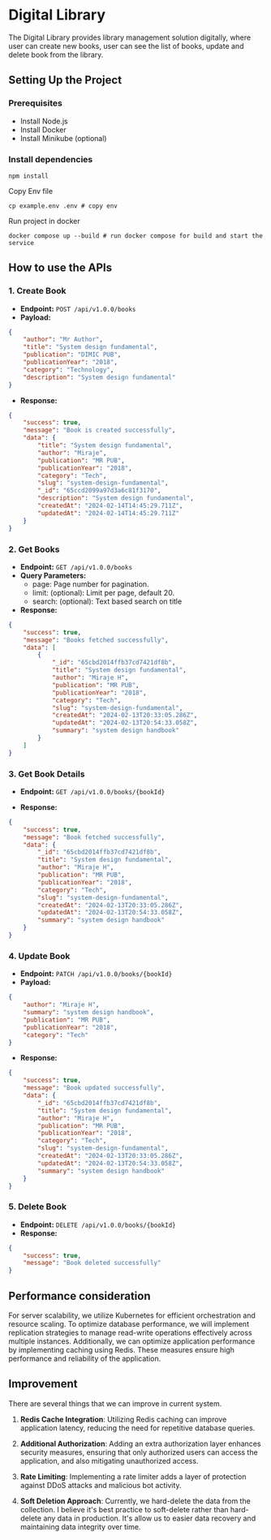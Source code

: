# Digital Library

The Digital Library provides library management solution digitally, where user can create new books,
user can see the list of books, update and delete book from the library.

## Setting Up the Project

### Prerequisites

-   Install Node.js
-   Install Docker
-   Install Minikube (optional)

### Install dependencies

```shell
npm install
```

Copy Env file

```shell
cp example.env .env # copy env
```

Run project in docker

```shell
docker compose up --build # run docker compose for build and start the service
```

## How to use the APIs

### 1. Create Book

-   **Endpoint:** `POST /api/v1.0.0/books`
-   **Payload:**

```json
{
    "author": "Mr Author",
    "title": "System design fundamental",
    "publication": "DIMIC PUB",
    "publicationYear": "2018",
    "category": "Technology",
    "description": "System design fundamental"
}
```

-   **Response:**

```json
{
    "success": true,
    "message": "Book is created successfully",
    "data": {
        "title": "System design fundamental",
        "author": "Miraje",
        "publication": "MR PUB",
        "publicationYear": "2018",
        "category": "Tech",
        "slug": "system-design-fundamental",
        "_id": "65ccd2099a97d3a6c81f3170",
        "description": "System design fundamental",
        "createdAt": "2024-02-14T14:45:29.711Z",
        "updatedAt": "2024-02-14T14:45:29.711Z"
    }
}
```

### 2. Get Books

-   **Endpoint:** `GET /api/v1.0.0/books`
-   **Query Parameters:**
    -   page: Page number for pagination.
    -   limit: (optional): Limit per page, default 20.
    -   search: (optional): Text based search on title
-   **Response:**

```json
{
    "success": true,
    "message": "Books fetched successfully",
    "data": [
        {
            "_id": "65cbd2014ffb37cd7421df8b",
            "title": "System design fundamental",
            "author": "Miraje H",
            "publication": "MR PUB",
            "publicationYear": "2018",
            "category": "Tech",
            "slug": "system-design-fundamental",
            "createdAt": "2024-02-13T20:33:05.286Z",
            "updatedAt": "2024-02-13T20:54:33.058Z",
            "summary": "system design handbook"
        }
    ]
}
```

### 3. Get Book Details

-   **Endpoint:** `GET /api/v1.0.0/books/{bookId}`

-   **Response:**

```json
{
    "success": true,
    "message": "Book fetched successfully",
    "data": {
        "_id": "65cbd2014ffb37cd7421df8b",
        "title": "System design fundamental",
        "author": "Miraje H",
        "publication": "MR PUB",
        "publicationYear": "2018",
        "category": "Tech",
        "slug": "system-design-fundamental",
        "createdAt": "2024-02-13T20:33:05.286Z",
        "updatedAt": "2024-02-13T20:54:33.058Z",
        "summary": "system design handbook"
    }
}
```

### 4. Update Book

-   **Endpoint:** `PATCH /api/v1.0.0/books/{bookId}`
-   **Payload:**

```json
{
    "author": "Miraje H",
    "summary": "system design handbook",
    "publication": "MR PUB",
    "publicationYear": "2018",
    "category": "Tech"
}
```

-   **Response:**

```json
{
    "success": true,
    "message": "Book updated successfully",
    "data": {
        "_id": "65cbd2014ffb37cd7421df8b",
        "title": "System design fundamental",
        "author": "Miraje H",
        "publication": "MR PUB",
        "publicationYear": "2018",
        "category": "Tech",
        "slug": "system-design-fundamental",
        "createdAt": "2024-02-13T20:33:05.286Z",
        "updatedAt": "2024-02-13T20:54:33.058Z",
        "summary": "system design handbook"
    }
}
```

### 5. Delete Book

-   **Endpoint:** `DELETE /api/v1.0.0/books/{bookId}`
-   **Response:**

```json
{
    "success": true,
    "message": "Book deleted successfully"
}
```

## Performance consideration

For server scalability, we utilize Kubernetes for efficient orchestration and resource scaling. To
optimize database performance, we will implement replication strategies to manage read-write
operations effectively across multiple instances. Additionally, we can optimize application
performance by implementing caching using Redis. These measures ensure high performance and
reliability of the application.

## Improvement

There are several things that we can improve in current system.

1. **Redis Cache Integration**: Utilizing Redis caching can improve application latency, reducing
   the need for repetitive database queries.

2. **Additional Authorization**: Adding an extra authorization layer enhances security measures,
   ensuring that only authorized users can access the application, and also mitigating unauthorized
   access.

3. **Rate Limiting**: Implementing a rate limiter adds a layer of protection against DDoS attacks
   and malicious bot activity.

4. **Soft Deletion Approach**: Currently, we hard-delete the data from the collection. I believe
   it's best practice to soft-delete rather than hard-delete any data in production. It's allow us
   to easier data recovery and maintaining data integrity over time.
